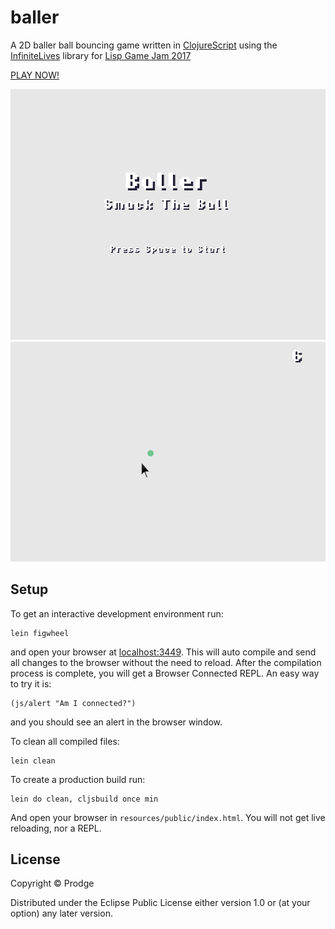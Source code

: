 # baller

A 2D baller ball bouncing game written in [ClojureScript](https://github.com/clojure/clojurescript) using the [InfiniteLives](https://github.com/infinitelives) library for [Lisp Game Jam 2017](https://itch.io/jam/lisp-game-jam-2017-easy-mode)

[PLAY NOW!](https://prodge.github.io/baller/)

![Menu Screen](https://github.com/Prodge/baller/blob/master/screenshot.png?raw=true "Menu Screen")
![Playing Screen](https://github.com/Prodge/baller/blob/master/screenshot2.png?raw=true "Playing Screen")

## Setup

To get an interactive development environment run:

    lein figwheel

and open your browser at [localhost:3449](http://localhost:3449/).
This will auto compile and send all changes to the browser without the
need to reload. After the compilation process is complete, you will
get a Browser Connected REPL. An easy way to try it is:

    (js/alert "Am I connected?")

and you should see an alert in the browser window.

To clean all compiled files:

    lein clean

To create a production build run:

    lein do clean, cljsbuild once min

And open your browser in `resources/public/index.html`. You will not
get live reloading, nor a REPL.

## License

Copyright © Prodge

Distributed under the Eclipse Public License either version 1.0 or (at your option) any later version.
